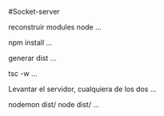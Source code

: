 #Socket-server

reconstruir modules node
...

npm install
...


generar dist
...

tsc -w
...

Levantar el servidor, cualquiera de los dos
...

nodemon dist/
node dist/
...